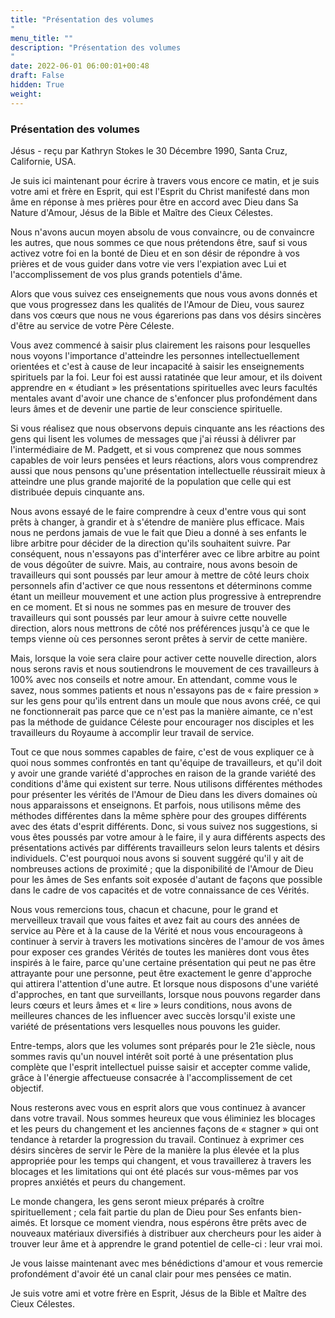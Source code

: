 ```yaml
---
title: "Présentation des volumes
"
menu_title: ""
description: "Présentation des volumes
"
date: 2022-06-01 06:00:01+00:48
draft: False
hidden: True
weight:
---
```

### Présentation des volumes

Jésus - reçu par Kathryn Stokes le 30 Décembre 1990, Santa Cruz, Californie, USA.

Je suis ici maintenant pour écrire à travers vous encore ce matin, et je suis votre ami et frère en Esprit, qui est l'Esprit du Christ manifesté dans mon âme en réponse à mes prières pour être en accord avec Dieu dans Sa Nature d'Amour, Jésus de la Bible et Maître des Cieux Célestes.

Nous n'avons aucun moyen absolu de vous convaincre, ou de convaincre les autres, que nous sommes ce que nous prétendons être, sauf si vous activez votre foi en la bonté de Dieu et en son désir de répondre à vos prières et de vous guider dans votre vie vers l'expiation avec Lui et l'accomplissement de vos plus grands potentiels d'âme.

Alors que vous suivez ces enseignements que nous vous avons donnés et que vous progressez dans les qualités de l'Amour de Dieu, vous saurez dans vos cœurs que nous ne vous égarerions pas dans vos désirs sincères d'être au service de votre Père Céleste.

Vous avez commencé à saisir plus clairement les raisons pour lesquelles nous voyons l'importance d'atteindre les personnes intellectuellement orientées et c'est à cause de leur incapacité à saisir les enseignements spirituels par la foi. Leur foi est aussi ratatinée que leur amour, et ils doivent apprendre en « étudiant » les présentations spirituelles avec leurs facultés mentales avant d'avoir une chance de s'enfoncer plus profondément dans leurs âmes et de devenir une partie de leur conscience spirituelle.

Si vous réalisez que nous observons depuis cinquante ans les réactions des gens qui lisent les volumes de messages que j'ai réussi à délivrer par l'intermédiaire de M. Padgett, et si vous comprenez que nous sommes capables de voir leurs pensées et leurs réactions, alors vous comprendrez aussi que nous pensons qu'une présentation intellectuelle réussirait mieux à atteindre une plus grande majorité de la population que celle qui est distribuée depuis cinquante ans.

Nous avons essayé de le faire comprendre à ceux d'entre vous qui sont prêts à changer, à grandir et à s'étendre de manière plus efficace. Mais nous ne perdons jamais de vue le fait que Dieu a donné à ses enfants le libre arbitre pour décider de la direction qu'ils souhaitent suivre. Par conséquent, nous n'essayons pas d'interférer avec ce libre arbitre au point de vous dégoûter de suivre. Mais, au contraire, nous avons besoin de travailleurs qui sont poussés par leur amour à mettre de côté leurs choix personnels afin d'activer ce que nous ressentons et déterminons comme étant un meilleur mouvement et une action plus progressive à entreprendre en ce moment. Et si nous ne sommes pas en mesure de trouver des travailleurs qui sont poussés par leur amour à suivre cette nouvelle direction, alors nous mettrons de côté nos préférences jusqu'à ce que le temps vienne où ces personnes seront prêtes à servir de cette manière.

Mais, lorsque la voie sera claire pour activer cette nouvelle direction, alors nous serons ravis et nous soutiendrons le mouvement de ces travailleurs à 100% avec nos conseils et notre amour. En attendant, comme vous le savez, nous sommes patients et nous n'essayons pas de « faire pression » sur les gens pour qu'ils entrent dans un moule que nous avons créé, ce qui ne fonctionnerait pas parce que ce n'est pas la manière aimante, ce n'est pas la méthode de guidance Céleste pour encourager nos disciples et les travailleurs du Royaume à accomplir leur travail de service.

Tout ce que nous sommes capables de faire, c'est de vous expliquer ce à quoi nous sommes confrontés en tant qu'équipe de travailleurs, et qu'il doit y avoir une grande variété d'approches en raison de la grande variété des conditions d'âme qui existent sur terre. Nous utilisons différentes méthodes pour présenter les vérités de l'Amour de Dieu dans les divers domaines où nous apparaissons et enseignons. Et parfois, nous utilisons même des méthodes différentes dans la même sphère pour des groupes différents avec des états d'esprit différents. Donc, si vous suivez nos suggestions, si vous êtes poussés par votre amour à le faire, il y aura différents aspects des présentations activés par différents travailleurs selon leurs talents et désirs individuels. C'est pourquoi nous avons si souvent suggéré qu'il y ait de nombreuses actions de proximité ; que la disponibilité de l'Amour de Dieu pour les âmes de Ses enfants soit exposée d'autant de façons que possible dans le cadre de vos capacités et de votre connaissance de ces Vérités.

Nous vous remercions tous, chacun et chacune, pour le grand et merveilleux travail que vous faites et avez fait au cours des années de service au Père et à la cause de la Vérité et nous vous encourageons à continuer à servir à travers les motivations sincères de l'amour de vos âmes pour exposer ces grandes Vérités de toutes les manières dont vous êtes inspirés à le faire, parce qu'une certaine présentation qui peut ne pas être attrayante pour une personne, peut être exactement le genre d'approche qui attirera l'attention d'une autre. Et lorsque nous disposons d'une variété d'approches, en tant que surveillants, lorsque nous pouvons regarder dans leurs cœurs et leurs âmes et « lire » leurs conditions, nous avons de meilleures chances de les influencer avec succès lorsqu'il existe une variété de présentations vers lesquelles nous pouvons les guider.

Entre-temps, alors que les volumes sont préparés pour le 21e siècle, nous sommes ravis qu'un nouvel intérêt soit porté à une présentation plus complète que l'esprit intellectuel puisse saisir et accepter comme valide, grâce à l'énergie affectueuse consacrée à l'accomplissement de cet objectif.

Nous resterons avec vous en esprit alors que vous continuez à avancer dans votre travail. Nous sommes heureux que vous éliminiez les blocages et les peurs du changement et les anciennes façons de « stagner » qui ont tendance à retarder la progression du travail. Continuez à exprimer ces désirs sincères de servir le Père de la manière la plus élevée et la plus appropriée pour les temps qui changent, et vous travaillerez à travers les blocages et les limitations qui ont été placés sur vous-mêmes par vos propres anxiétés et peurs du changement.

Le monde changera, les gens seront mieux préparés à croître spirituellement ; cela fait partie du plan de Dieu pour Ses enfants bien-aimés. Et lorsque ce moment viendra, nous espérons être prêts avec de nouveaux matériaux diversifiés à distribuer aux chercheurs pour les aider à trouver leur âme et à apprendre le grand potentiel de celle-ci : leur vrai moi.

Je vous laisse maintenant avec mes bénédictions d'amour et vous remercie profondément d'avoir été un canal clair pour mes pensées ce matin.

Je suis votre ami et votre frère en Esprit, Jésus de la Bible et Maître des Cieux Célestes.
